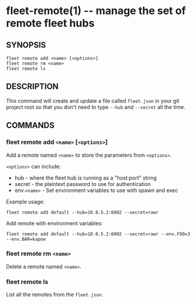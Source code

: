 fleet-remote(1) -- manage the set of remote fleet hubs
======================================================

## SYNOPSIS

    fleet remote add <name> [<options>]
    fleet remote rm <name>
    fleet remote ls

## DESCRIPTION

This command will create and update a file called `fleet.json` in your git
project root so that you don't need to type `--hub` and `--secret` all the time.

## COMMANDS

### fleet remote add `<name>` [`<options>`]

Add a remote named `<name>` to store the parameters from `<options>`.

`<options>` can include:

* hub - where the fleet hub is running as a "host:port" string
* secret - the plaintext password to use for authentication
* env.`<name>` - Set environment variables to use with spawn and exec


Example usage:

    fleet remote add default --hub=10.0.5.2:6002 --secret=rawr

Add remote with environment variables:

    fleet remote add default --hub=10.0.5.2:6002 --secret=rawr --env.FOO=3 --env.BAR=kapow


### fleet remote rm `<name>`

Delete a remote named `<name>`.

### fleet remote ls

List all the remotes from the `fleet.json`.
